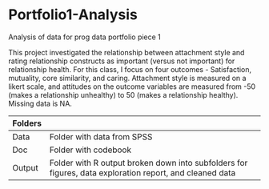 # Portfolio1-Analysis
Analysis of data for prog data portfolio piece 1 

This project investigated the relationship between attachment style and rating relationship constructs as important (versus not important) for relationship health. 
For this class, I focus on four outcomes - Satisfaction, mutuality, core similarity, and caring. Attachment style is measured on a likert scale, and attitudes on the outcome variables are measured from -50 (makes a relationship unhealthy) to 50 (makes a relationship healthy). Missing data is NA. 

| Folders | |
| ----------- |---------------------|
| Data | Folder with data from SPSS |
| Doc | Folder with codebook |
| Output | Folder with R output broken down into subfolders for figures, data exploration report, and cleaned data |




